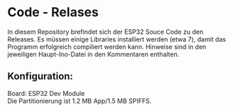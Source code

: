 # Code - Relases #
In diesem Repository brefindet sich der ESP32 Souce Code zu den Releases.
Es müssen einige Libraries installiert werden (etwa 7), damit das Programm erfolgreich compiliert werden kann. Hinweise sind in den jeweiligen Haupt-Ino-Datei in den Kommentaren enthalten.

## Konfiguration: ##
Board: ESP32 Dev Module  
Die Partitionierung ist 1.2 MB App/1.5 MB SPIFFS.  
